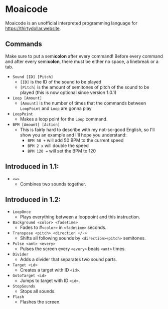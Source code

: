 # Moaicode
Moaicode is an unofficial interpreted programming language for https://thirtydollar.website.

## Commands
Make sure to put a semi**colon** after every command! Before every command and after every semi**colon**, there must be either no space, a linebreak or a tab.

- `Sound [ID] [Pitch]`
  - `[ID]` is the ID of the sound to be played
  - `[Pitch]` is the amount of semitones of pitch of the sound to be played (this is now optional since version 1.0.1)
- `Loop [Amount]`
  - `[Amount]` is the number of times that the commands between `LoopPoint` and `Loop` are gonna play
- `LoopPoint`
  - Makes a loop point for the `Loop` command.
- `BPM [Amount] [Action]`
  - This is fairly hard to describe with my not-so-good English, so I'll show you an example and I'll hope you understand:
    - `BPM 50 +` will add 50 BPM to the current speed
    - `BPM 2 x` will double the speed
    - `BPM 120 =` will set the BPM to 120
    
Introduced in 1.1:
---
- `<=>`
  - Combines two sounds together.
  
Introduced in 1.2:
---
- `LoopOnce`
  - Plays everything between a looppoint and this instruction.
- `Background <color> <fadetime>`
  - Fades to #`<color>` in `<fadetime>` seconds.
- `Transpose <pitch> <direction +/->`
  - Shifts all following sounds by `<direction><pitch>` semitones.
- `Pulse <amt> <every>`
  - Pulses the screen every `<every>` beats `<amt>` times.
- `Divider`
  - Adds a divider that separates two sound parts.
- `Target <id>`
  - Creates a target with ID `<id>`.
- `GotoTarget <id>`
  - Jumps to target with ID `<id>`.
- `StopSounds`
  - Stops all sounds.
- `Flash`
  - Flashes the screen.
